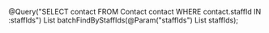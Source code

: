 @Query("SELECT contact FROM Contact contact WHERE contact.staffId IN :staffIds")
List<Contact> batchFindByStaffIds(@Param("staffIds") List<String> staffIds);

